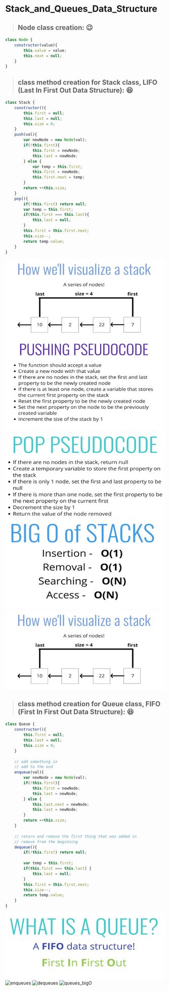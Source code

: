 # Stack_and_Queues_Data_Structure



> ## Node class creation: :wink:

``` js
class Node {
    constructor(value){
        this.value = value;
        this.next = null;
    }
}
```

> ## class method creation for Stack class, LIFO (Last In First Out Data Structure): :laughing:

``` js
class Stack {
    constructor(){
        this.first = null;
        this.last = null;
        this.size = 0;
    }
    push(val){
        var newNode = new Node(val);
        if(!this.first){
            this.first = newNode;
            this.last = newNode;
        } else {
            var temp = this.first;
            this.first = newNode;
            this.first.next = temp;
        }
        return ++this.size;
    }
    pop(){
        if(!this.first) return null;
        var temp = this.first;
        if(this.first === this.last){
            this.last = null;
        }
        this.first = this.first.next;
        this.size--;
        return temp.value;
    }
}
```

![stack](https://github.com/NoriKaneshige/Stack_and_Queues_Data_Structure/blob/master/stack.png)
![stack_push](https://github.com/NoriKaneshige/Stack_and_Queues_Data_Structure/blob/master/stack_push.png)
![stack_pop](https://github.com/NoriKaneshige/Stack_and_Queues_Data_Structure/blob/master/stack_pop.png)
![stack_bigO](https://github.com/NoriKaneshige/Stack_and_Queues_Data_Structure/blob/master/stack_bigO.png)
![stack](https://github.com/NoriKaneshige/Stack_and_Queues_Data_Structure/blob/master/stack.png)



> ## class method creation for Queue class, FIFO (First In First Out Data Structure): :laughing:

``` js
class Queue {
    constructor(){
        this.first = null;
        this.last = null;
        this.size = 0;
    }

    // add something in
    // add to the end
    enqueue(val){
        var newNode = new Node(val);
        if(!this.first){
            this.first = newNode;
            this.last = newNode;
        } else {
            this.last.next = newNode;
            this.last = newNode;
        }
        return ++this.size;
    }

    // return and remove the first thing that was added in
    // remove from the beginning
    dequeue(){
        if(!this.first) return null;

        var temp = this.first;
        if(this.first === this.last) {
            this.last = null;
        }
        this.first = this.first.next;
        this.size--;
        return temp.value;
    }
}

```
![queues](https://github.com/NoriKaneshige/Stack_and_Queues_Data_Structure/blob/master/queues.png)
![enqueues](https://github.com/NoriKaneshige/Stack_and_Queues_Data_Structure/blob/master/enqueue.png)
![dequeues](https://github.com/NoriKaneshige/Stack_and_Queues_Data_Structure/blob/master/dequeue.png)
![queues_bigO](https://github.com/NoriKaneshige/Stack_and_Queues_Data_Structure/blob/master/queues_bigO.png)
